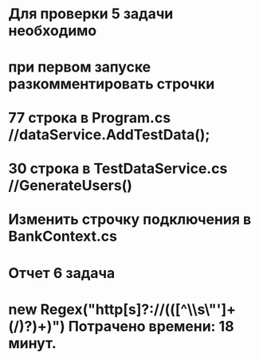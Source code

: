 <H1>Для проверки 5 задачи необходимо<H1/>
при первом запуске
разкомментировать строчки 
 <br>
<br>77 строка в Program.cs 
<br>	//dataService.AddTestData();
<br>
<br>30 строка в TestDataService.cs 
<br>	//GenerateUsers()
<br>
<br>
Изменить строчку подключения в BankContext.cs


<H1>Отчет 6 задача<H1/>
new Regex("http[s]?://(([^\\s\"']+(/)?)+)")
Потрачено времени: 18 минут.
